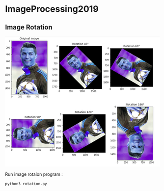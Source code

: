 # ImageProcessing2019

<h2> Image Rotation </h2>

![alt text](https://github.com/miladfa7/ImageProcessing2019/blob/master/rotation/ronaldo(rotation).jpg)

Run image rotaion program :

```
python3 rotation.py

```
